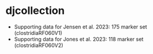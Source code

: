 # djcollection
*  Supporting data for Jensen et al. 2023: 175 marker set (clostridiaRF060V1)
*  Supporting data for Jones et al. 2023: 118 marker set (clostridiaRF060V2)
